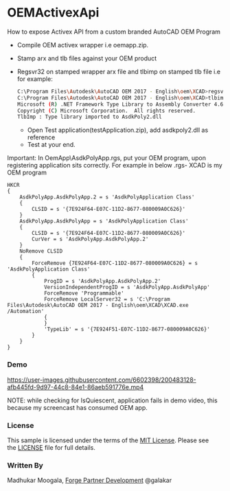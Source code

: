 # OEMActivexApi

How to expose Activex API from a custom branded AutoCAD OEM Program

- Compile OEM activex wrapper i.e oemapp.zip.

- Stamp arx and tlb files against your OEM product

- Regsvr32 on stamped wrapper arx file and tlbimp on stamped tlb file i.e 
    for example:
  
  ```bash
  C:\Program Files\Autodesk\AutoCAD OEM 2017 - English\oem\XCAD>regsvr32 oempolyapp.arx
  C:\Program Files\Autodesk\AutoCAD OEM 2017 - English\oem\XCAD>tlbimp oempolyapp.tlb
  Microsoft (R) .NET Framework Type Library to Assembly Converter 4.6.1055.0
  Copyright (C) Microsoft Corporation.  All rights reserved.
  TlbImp : Type library imported to AsdkPoly2.dll
  ```
  
  - Open Test application(testApplication.zip), add asdkpoly2.dll as reference
  - Test at your end.



Important: In OemApp\AsdkPolyApp.rgs, put your OEM program, upon registering application sits correctly.
For example in below .rgs- XCAD is my OEM program

```
HKCR
{
    AsdkPolyApp.AsdkPolyApp.2 = s 'AsdkPolyApplication Class'
    {
        CLSID = s '{7E924F64-E07C-11D2-8677-080009A0C626}'
    }
    AsdkPolyApp.AsdkPolyApp = s 'AsdkPolyApplication Class'
    {
        CLSID = s '{7E924F64-E07C-11D2-8677-080009A0C626}'
        CurVer = s 'AsdkPolyApp.AsdkPolyApp.2'
    }
    NoRemove CLSID
    {
        ForceRemove {7E924F64-E07C-11D2-8677-080009A0C626} = s 'AsdkPolyApplication Class'
        {
            ProgID = s 'AsdkPolyApp.AsdkPolyApp.2'
            VersionIndependentProgID = s 'AsdkPolyApp.AsdkPolyApp'
            ForceRemove 'Programmable'
            ForceRemove LocalServer32 = s 'C:\Program Files\Autodesk\AutoCAD OEM 2017 - English\oem\XCAD\XCAD.exe /Automation'
            {
            }
            'TypeLib' = s '{7E924F51-E07C-11D2-8677-080009A0C626}'
        }
    }
}
```

### Demo



https://user-images.githubusercontent.com/6602398/200483128-afb445fd-9d97-44c8-84e1-86aeb591776e.mp4

 NOTE: while checking for IsQuiescent, application fails in demo video, this because my screencast has consumed OEM app.

### License

This sample is licensed under the terms of the [MIT License](http://opensource.org/licenses/MIT). Please see the [LICENSE](https://github.com/MadhukarMoogala/OEMActivexApi/blob/main/LICENSE) file for full details.

### Written By

Madhukar Moogala, [Forge Partner Development](http://forge.autodesk.com/) @galakar

